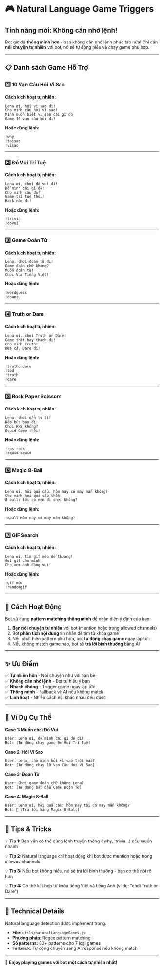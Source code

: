 # 🎮 Natural Language Game Triggers

## Tính năng mới: Không cần nhớ lệnh!

Bot giờ đã **thông minh hơn** - bạn không cần nhớ lệnh phức tạp nữa! Chỉ cần **nói chuyện tự nhiên** với bot, nó sẽ tự động hiểu và chạy game phù hợp.

---

## 📋 Danh sách Game Hỗ Trợ

### 1️⃣ **10 Vạn Câu Hỏi Vì Sao**

**Cách kích hoạt tự nhiên:**
```
Lena ơi, hỏi vì sao đi!
Cho mình câu hỏi vì sao!
Mình muốn biết vì sao cái gì đó
Game 10 vạn câu hỏi đi!
```

**Hoặc dùng lệnh:**
```
!why
!taisao
!visao
```

---

### 2️⃣ **Đố Vui Trí Tuệ**

**Cách kích hoạt tự nhiên:**
```
Lena ơi, chơi đố vui đi!
Đố mình cái gì đó!
Cho mình câu đố!
Game trí tuệ thôi!
Hack não đi!
```

**Hoặc dùng lệnh:**
```
!trivia
!dovui
```

---

### 3️⃣ **Game Đoán Từ**

**Cách kích hoạt tự nhiên:**
```
Lena, chơi đoán từ đi!
Game đoán chữ không?
Muốn đoán từ!
Chơi Vua Tiếng Việt!
```

**Hoặc dùng lệnh:**
```
!wordguess
!doantu
```

---

### 4️⃣ **Truth or Dare**

**Cách kích hoạt tự nhiên:**
```
Lena ơi, chơi Truth or Dare!
Game thật hay thách đi!
Cho mình Truth!
Đưa câu Dare đi!
```

**Hoặc dùng lệnh:**
```
!truthordare
!tod
!truth
!dare
```

---

### 5️⃣ **Rock Paper Scissors**

**Cách kích hoạt tự nhiên:**
```
Lena, chơi oẳn tù tì!
Kéo búa bao đi!
Chơi RPS không?
Squid Game thôi!
```

**Hoặc dùng lệnh:**
```
!rps rock
!squid squid
```

---

### 6️⃣ **Magic 8-Ball**

**Cách kích hoạt tự nhiên:**
```
Lena ơi, hỏi quả cầu: hôm nay có may mắn không?
Cho mình hỏi quả cầu thần!
8 ball: tôi có nên đi chơi không?
```

**Hoặc dùng lệnh:**
```
!8ball Hôm nay có may mắn không?
```

---

### 7️⃣ **GIF Search**

**Cách kích hoạt tự nhiên:**
```
Lena ơi, tìm gif mèo dễ thương!
Gửi gif cho mình!
Cho xem ảnh động vui!
```

**Hoặc dùng lệnh:**
```
!gif mèo
!randomgif
```

---

## 🤖 Cách Hoạt Động

Bot sử dụng **pattern matching thông minh** để nhận diện ý định của bạn:

1. **Bạn nói chuyện tự nhiên** với bot (mention hoặc trong allowed channels)
2. Bot **phân tích nội dung** tin nhắn để tìm từ khóa game
3. Nếu phát hiện pattern phù hợp, bot **tự động chạy game** ngay lập tức
4. Nếu không match game nào, bot sẽ **trả lời bình thường** bằng AI

---

## ✨ Ưu Điểm

✅ **Tự nhiên hơn** - Nói chuyện như với bạn bè  
✅ **Không cần nhớ lệnh** - Bot tự hiểu ý bạn  
✅ **Nhanh chóng** - Trigger game ngay lập tức  
✅ **Thông minh** - Fallback về AI nếu không match  
✅ **Linh hoạt** - Nhiều cách nói khác nhau đều được

---

## 📝 Ví Dụ Cụ Thể

**Case 1: Muốn chơi Đố Vui**
```
User: Lena ơi, đố mình cái gì đó đi!
Bot: [Tự động chạy game Đố Vui Trí Tuệ]
```

**Case 2: Hỏi Vì Sao**
```
User: Lena, cho mình hỏi vì sao trời mưa?
Bot: [Tự động chạy 10 Vạn Câu Hỏi Vì Sao]
```

**Case 3: Đoán Từ**
```
User: Chơi game đoán chữ không Lena?
Bot: [Tự động bắt đầu Game Đoán Từ]
```

**Case 4: Magic 8-Ball**
```
User: Lena ơi, hỏi quả cầu: hôm nay tôi có may mắn không?
Bot: 🎱 [Trả lời bằng Magic 8-Ball]
```

---

## 🎯 Tips & Tricks

💡 **Tip 1:** Bạn vẫn có thể dùng lệnh truyền thống (!why, !trivia...) nếu muốn nhanh

💡 **Tip 2:** Natural language chỉ hoạt động khi bot được mention hoặc trong allowed channels

💡 **Tip 3:** Nếu bot không hiểu, nó sẽ trả lời bình thường - bạn có thể nói rõ hơn

💡 **Tip 4:** Có thể kết hợp từ khóa tiếng Việt và tiếng Anh (ví dụ: "chơi Truth or Dare")

---

## 🔧 Technical Details

Natural language detection được implement trong:
- **File:** `utils/naturalLanguageGames.js`
- **Phương pháp:** Regex pattern matching
- **Số patterns:** 30+ patterns cho 7 loại games
- **Fallback:** Tự động chuyển sang AI response nếu không match

---

**🎉 Enjoy playing games với bot một cách tự nhiên nhất!**
